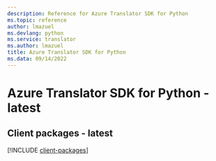 ```yaml
---
description: Reference for Azure Translator SDK for Python
ms.topic: reference
author: lmazuel
ms.devlang: python
ms.service: translator
ms.author: lmazuel
title: Azure Translator SDK for Python
ms.data: 09/14/2022
---
```

# Azure Translator SDK for Python - latest

## Client packages - latest
[!INCLUDE [client-packages](translator-client-index.md)]